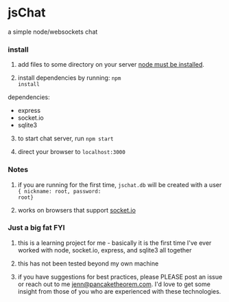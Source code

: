 jsChat
=======

a simple node/websockets chat

### install

1. add files to some directory on your server [node must be installed](http://nodejs.org/download/).

2. install dependencies by running: <code>npm install</code>

dependencies:
* express
* socket.io
* sqlite3

3. to start chat server, run <code>npm start</code>

4. direct your browser to <code>localhost:3000</code>

### Notes 

1. if you are running for the first time, <code>jschat.db</code> will be created with a user <code>{ nickname: root, password: root}</code>

2. works on browsers that support [socket.io](http://socket.io/#browser-support)

### Just a big fat FYI

1. this is a learning project for me - basically it is the first time I've ever worked with node, socket.io, express, and sqlite3 all together

2. this has not been tested beyond my own machine

3. if you have suggestions for best practices, please PLEASE post an issue or reach out to me <jenn@pancaketheorem.com>. I'd love to get some insight from those of you who are experienced with these technologies.